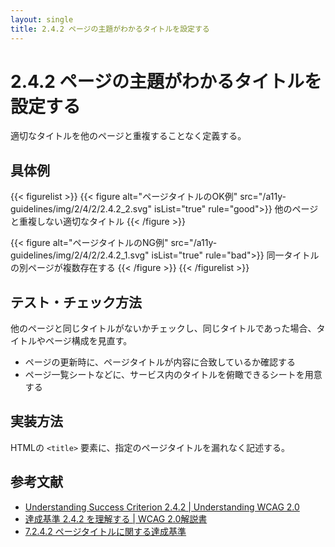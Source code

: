 ```yaml
---
layout: single
title: 2.4.2 ページの主題がわかるタイトルを設定する
---
```


# 2.4.2 ページの主題がわかるタイトルを設定する

適切なタイトルを他のページと重複することなく定義する。

## 具体例

{{< figurelist >}}
  {{< figure
    alt="ページタイトルのOK例"
    src="/a11y-guidelines/img/2/4/2/2.4.2_2.svg"
    isList="true"
    rule="good">}}
    他のページと重複しない適切なタイトル
  {{< /figure >}}

  {{< figure
    alt="ページタイトルのNG例"
    src="/a11y-guidelines/img/2/4/2/2.4.2_1.svg"
    isList="true"
    rule="bad">}}
    同一タイトルの別ページが複数存在する
  {{< /figure >}}
{{< /figurelist >}}

## テスト・チェック方法

他のページと同じタイトルがないかチェックし、同じタイトルであった場合、タイトルやページ構成を見直す。

- ページの更新時に、ページタイトルが内容に合致しているか確認する
- ページ一覧シートなどに、サービス内のタイトルを俯瞰できるシートを用意する

## 実装方法

HTMLの `<title>` 要素に、指定のページタイトルを漏れなく記述する。

## 参考文献

- [Understanding Success Criterion 2.4.2 | Understanding WCAG 2.0](https://www.w3.org/TR/UNDERSTANDING-WCAG20/navigation-mechanisms-title.html)
- [達成基準 2.4.2 を理解する | WCAG 2.0解説書](https://waic.jp/docs/UNDERSTANDING-WCAG20/navigation-mechanisms-title.html)
- [7.2.4.2 ページタイトルに関する達成基準](http://waic.jp/docs/jis2010/test-guidelines/201211/icl-7.2.4.2.html)
